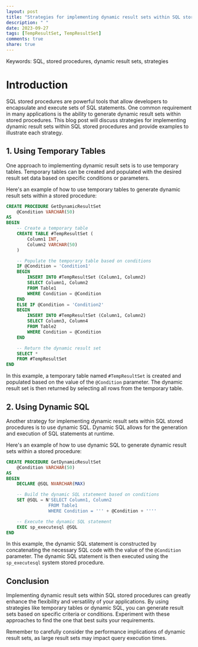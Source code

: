 ```yaml
---
layout: post
title: "Strategies for implementing dynamic result sets within SQL stored procedures"
description: " "
date: 2023-09-27
tags: [TempResultSet, TempResultSet]
comments: true
share: true
---
```


Keywords: SQL, stored procedures, dynamic result sets, strategies

# Introduction

SQL stored procedures are powerful tools that allow developers to encapsulate and execute sets of SQL statements. One common requirement in many applications is the ability to generate dynamic result sets within stored procedures. This blog post will discuss strategies for implementing dynamic result sets within SQL stored procedures and provide examples to illustrate each strategy.

## 1. Using Temporary Tables

One approach to implementing dynamic result sets is to use temporary tables. Temporary tables can be created and populated with the desired result set data based on specific conditions or parameters.

Here's an example of how to use temporary tables to generate dynamic result sets within a stored procedure:

```sql
CREATE PROCEDURE GetDynamicResultSet
    @Condition VARCHAR(50)
AS
BEGIN
    -- Create a temporary table
    CREATE TABLE #TempResultSet (
        Column1 INT,
        Column2 VARCHAR(50)
    )

    -- Populate the temporary table based on conditions
    IF @Condition = 'Condition1'
    BEGIN
        INSERT INTO #TempResultSet (Column1, Column2)
        SELECT Column1, Column2
        FROM Table1
        WHERE Condition = @Condition
    END
    ELSE IF @Condition = 'Condition2'
    BEGIN
        INSERT INTO #TempResultSet (Column1, Column2)
        SELECT Column3, Column4
        FROM Table2
        WHERE Condition = @Condition
    END

    -- Return the dynamic result set
    SELECT *
    FROM #TempResultSet
END
```

In this example, a temporary table named `#TempResultSet` is created and populated based on the value of the `@Condition` parameter. The dynamic result set is then returned by selecting all rows from the temporary table.

## 2. Using Dynamic SQL

Another strategy for implementing dynamic result sets within SQL stored procedures is to use dynamic SQL. Dynamic SQL allows for the generation and execution of SQL statements at runtime.

Here's an example of how to use dynamic SQL to generate dynamic result sets within a stored procedure:

```sql
CREATE PROCEDURE GetDynamicResultSet
    @Condition VARCHAR(50)
AS
BEGIN
    DECLARE @SQL NVARCHAR(MAX)

    -- Build the dynamic SQL statement based on conditions
    SET @SQL = N'SELECT Column1, Column2
                FROM Table1
                WHERE Condition = ''' + @Condition + ''''

    -- Execute the dynamic SQL statement
    EXEC sp_executesql @SQL
END
```

In this example, the dynamic SQL statement is constructed by concatenating the necessary SQL code with the value of the `@Condition` parameter. The dynamic SQL statement is then executed using the `sp_executesql` system stored procedure.

## Conclusion

Implementing dynamic result sets within SQL stored procedures can greatly enhance the flexibility and versatility of your applications. By using strategies like temporary tables or dynamic SQL, you can generate result sets based on specific criteria or conditions. Experiment with these approaches to find the one that best suits your requirements.

Remember to carefully consider the performance implications of dynamic result sets, as large result sets may impact query execution times.